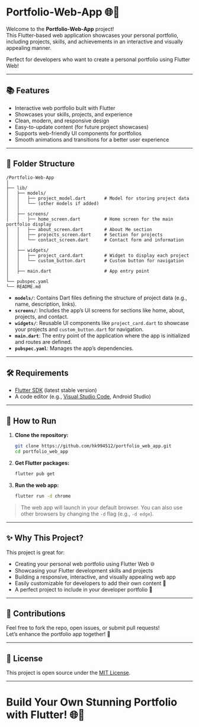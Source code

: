 

# Portfolio-Web-App 🌐🚀

Welcome to the **Portfolio-Web-App** project!  
This Flutter-based web application showcases your personal portfolio, including projects, skills, and achievements in an interactive and visually appealing manner.

Perfect for developers who want to create a personal portfolio using Flutter Web!

---

## 📚 Features

- Interactive web portfolio built with Flutter
- Showcases your skills, projects, and experience
- Clean, modern, and responsive design
- Easy-to-update content (for future project showcases)
- Supports web-friendly UI components for portfolios
- Smooth animations and transitions for a better user experience

---

## 📂 Folder Structure

```
/Portfolio-Web-App
│
├── lib/
│   ├── models/
│   │   ├── project_model.dart       # Model for storing project data
│   │   └── (other models if added)
│   │
│   ├── screens/
│   │   ├── home_screen.dart         # Home screen for the main portfolio display
│   │   ├── about_screen.dart        # About Me section
│   │   ├── projects_screen.dart     # Section for projects
│   │   └── contact_screen.dart      # Contact form and information
│   │
│   ├── widgets/
│   │   ├── project_card.dart        # Widget to display each project
│   │   └── custom_button.dart       # Custom button for navigation
│   │
│   ├── main.dart                    # App entry point
│
└── pubspec.yaml
└── README.md
```

- **`models/`**: Contains Dart files defining the structure of project data (e.g., name, description, links).
- **`screens/`**: Includes the app’s UI screens for sections like home, about, projects, and contact.
- **`widgets/`**: Reusable UI components like `project_card.dart` to showcase your projects and `custom_button.dart` for navigation.
- **`main.dart`**: The entry point of the application where the app is initialized and routes are defined.
- **`pubspec.yaml`**: Manages the app’s dependencies.

---

## 🛠 Requirements

- [Flutter SDK](https://flutter.dev/docs/get-started/install) (latest stable version)
- A code editor (e.g., [Visual Studio Code](https://code.visualstudio.com/), Android Studio)

---

## 🚀 How to Run

1. **Clone the repository:**
   ```bash
   git clone https://github.com/hk994512/portfolio_web_app.git
   cd portfolio_web_app
   ```

2. **Get Flutter packages:**
   ```bash
   flutter pub get
   ```

3. **Run the web app:**
   ```bash
   flutter run -d chrome
   ```

> The web app will launch in your default browser. You can also use other browsers by changing the `-d` flag (e.g., `-d edge`).

---

## ✨ Why This Project?

This project is great for:

- Creating your personal web portfolio using Flutter Web 🌐
- Showcasing your Flutter development skills and projects
- Building a responsive, interactive, and visually appealing web app
- Easily customizable for developers to add their own content 🎨
- A perfect project to include in your developer portfolio 🚀

---

## 🤝 Contributions

Feel free to fork the repo, open issues, or submit pull requests!  
Let’s enhance the portfolio app together! 🌟

---

## 📜 License

This project is open source under the [MIT License](LICENSE).

---

# Build Your Own Stunning Portfolio with Flutter! 🌐🚀
